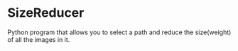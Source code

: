 # SizeReducer

Python  program that allows you to select a path and reduce the size(weight) of all the images in it.
